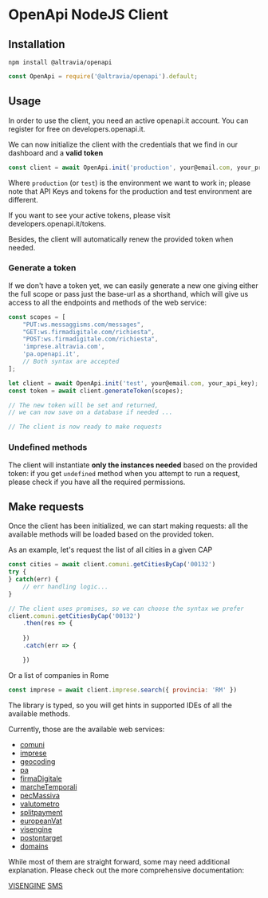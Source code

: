 # OpenApi NodeJS Client

## Installation

```
npm install @altravia/openapi
```

```js
const OpenApi = require('@altravia/openapi').default;
```

## Usage
In order to use the client, you need an active openapi.it account. You can register for free on developers.openapi.it.

We can now initialize the client with the credentials that we find in our dashboard and a **valid token**
```js
const client = await OpenApi.init('production', your@email.com, your_production_api_key, your_token);
```
Where `production` (or `test`) is the environment we want to work in; please note that API Keys and tokens for the production and test environment are different.

If you want to see your active tokens, please visit developers.openapi.it/tokens.

Besides, the client will automatically renew the provided token when needed.

### Generate a token
If we don't have a token yet, we can easily generate a new one giving either  the full scope or pass just the base-url as a shorthand, which will give us access to all the endpoints and methods of the web service:
```js
const scopes = [
    "PUT:ws.messaggisms.com/messages",
    "GET:ws.firmadigitale.com/richiesta",
    "POST:ws.firmadigitale.com/richiesta",
    'imprese.altravia.com',
    'pa.openapi.it',
    // Both syntax are accepted
];

let client = await OpenApi.init('test', your@email.com, your_api_key);
const token = await client.generateToken(scopes);

// The new token will be set and returned, 
// we can now save on a database if needed ...

// The client is now ready to make requests
```
### Undefined methods
The client will instantiate **only the instances needed** based on the provided token: if you get `undefined` method when you attempt to run a request, please check if you have all the required permissions.

## Make requests
Once the client has been initialized, we can start making requests: all the available methods will be loaded based on the provided token.

As an example, let's request the list of all cities in a given CAP

```js
const cities = await client.comuni.getCitiesByCap('00132')
try {
} catch(err) {
    // err handling logic...
}

// The client uses promises, so we can choose the syntax we prefer
client.comuni.getCitiesByCap('00132')
    .then(res => {
        
    })
    .catch(err => {

    })
```

Or a list of companies in Rome

```js
const imprese = await client.imprese.search({ provincia: 'RM' })
```

The library is typed, so you will get hints in supported IDEs of all the available methods.

Currently, those are the available web services:
* [comuni](https://developers.openapi.it/services/comuni)
* [imprese](https://developers.openapi.it/services/imprese)
* [geocoding](https://developers.openapi.it/services/geocoding)
* [pa](https://developers.openapi.it/services/pa)
* [firmaDigitale](https://developers.openapi.it/services/firmadigitale)
* [marcheTemporali](https://developers.openapi.it/services/marchetemporali)
* [pecMassiva](https://developers.openapi.it/services/pecmassiva)
* [valutometro](https://developers.openapi.it/services/valutometro)
* [splitpayment](https://developers.openapi.it/services/splitpayment)
* [europeanVat](https://developers.openapi.it/services/europeanvat)
* [visengine](https://developers.openapi.it/services/visengine)
* [postontarget](https://developers.openapi.it/services/postontarget)
* [domains](https://developers.openapi.it/services/domains)

While most of them are straight forward, some may need additional explanation. Please check out the more comprehensive documentation:

[VISENGINE](/docs/visengine.md)
[SMS](/docs/sms.md)
